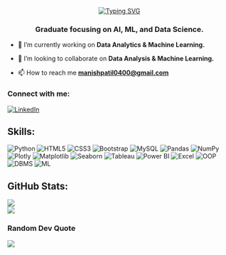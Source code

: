 <p align="center">
<a href="https://git.io/typing-svg"><img src="https://readme-typing-svg.demolab.com?font=Madimi+One&size=37&duration=4500&pause=1000&center=true&vCenter=true&random=false&width=435&lines=Hi+There!+%F0%9F%91%8B;I'm+Manish+Patil" alt="Typing SVG" /></a>
</p>

<h3 align="center">Graduate focusing on AI, ML, and Data Science.</h3>

- 🔭 I’m currently working on **Data Analytics & Machine Learning.**
  
- 👯 I’m looking to collaborate on **Data Analysis & Machine Learning.**

- 📫 How to reach me **manishpatil0400@gmail.com**

### Connect with me:
[![LinkedIn](https://img.shields.io/badge/linkedin-blue.svg?style=for-the-badge&logo=linkedin&logoColor=white)](https://linkedin.com/in/manish-patil-3b5a8922b/)


## Skills:
![Python](https://img.shields.io/badge/python-3670A0?style=for-the-badge&logo=python&logoColor=ffdd54)
![HTML5](https://img.shields.io/badge/html5-%23E34F26.svg?style=for-the-badge&logo=html5&logoColor=white)
![CSS3](https://img.shields.io/badge/css3-%231572B6.svg?style=for-the-badge&logo=css3&logoColor=white)
![Bootstrap](https://img.shields.io/badge/bootstrap-%23563D7C.svg?style=for-the-badge&logo=bootstrap&logoColor=white)
![MySQL](https://img.shields.io/badge/mysql-%2300000f.svg?style=for-the-badge&logo=mysql&logoColor=white)
![Pandas](https://img.shields.io/badge/pandas-%23150458.svg?style=for-the-badge&logo=pandas&logoColor=white)
![NumPy](https://img.shields.io/badge/numpy-%23013243.svg?style=for-the-badge&logo=numpy&logoColor=white)
![Plotly](https://img.shields.io/badge/Plotly-%233F4F75.svg?style=for-the-badge&logo=plotly&logoColor=white)
![Matplotlib](https://img.shields.io/badge/Matplotlib-%23ffffff.svg?style=for-the-badge&logo=Matplotlib&logoColor=black)
![Seaborn](https://img.shields.io/badge/seaborn-%234C72B0.svg?style=for-the-badge&logo=seaborn&logoColor=white)
![Tableau](https://img.shields.io/badge/tableau-blue.svg?style=for-the-badge&logo=tableau&logoColor=white)
![Power BI](https://img.shields.io/badge/power%20bi-blue.svg?style=for-the-badge&logo=power%20bi&logoColor=white)
![Excel](https://img.shields.io/badge/excel-green.svg?style=for-the-badge&logoColor=white)
![OOP](https://img.shields.io/badge/OOP-blue.svg?style=for-the-badge&logo=none&logoColor=white)
![DBMS](https://img.shields.io/badge/DBMS-blue.svg?style=for-the-badge&logo=none&logoColor=white)
![ML](https://img.shields.io/badge/Machine%20Learning-%23008080.svg?style=for-the-badge)


## GitHub Stats:
![](https://github-readme-streak-stats.herokuapp.com/?user=2610Shubham&theme=dark&hide_border=false)<br/>
![](https://github-readme-stats.vercel.app/api/top-langs/?username=2610Shubham&theme=dark&hide_border=false&include_all_commits=true&count_private=false&layout=compact)

### Random Dev Quote
![](https://quotes-github-readme.vercel.app/api?type=horizontal&theme=dark)

